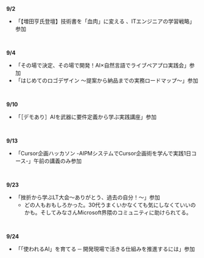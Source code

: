 **9/2**
- 「【増田亨氏登壇】技術書を「血肉」に変える 、ITエンジニアの学習戦略」参加
<br>

**9/4**
- 「その場で決定、その場で開発！AI×自然言語でライブペアプロ実践会」参加
- 「はじめてのロゴデザイン 〜提案から納品までの実務ロードマップ〜」参加
<br>

**9/10**
- 「［デモあり］AIを武器に要件定義から学ぶ実践講座」参加
<br>

**9/13**
- 「Cursor企画ハッカソン -AIPMシステムでCursor企画術を学んで実践1日コース-」午前の講義のみ参加
<br>

**9/23**
- 「挫折から学ぶLT大会～ありがとう、過去の自分！～」参加
  - どの人もおもしろかった。30代うまくいかなくても気にしなくていいのかも。そしてみなさんMicrosoft界隈のコミュニティに助けられてる。
<br>

**9/24**
- 「「使われるAI」を育てる ─ 開発現場で活きる仕組みを推進するには」参加
<br>
